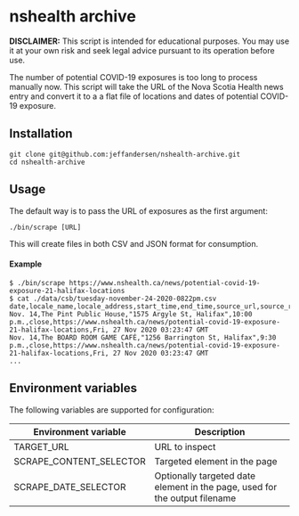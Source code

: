 # nshealth archive

**DISCLAIMER:** This script is intended for educational purposes. You may use it at your own risk and seek legal advice pursuant to its operation before use.

The number of potential COVID-19 exposures is too long to process manually now. This script will take the URL of the Nova Scotia Health news entry and convert it to a a flat file of locations and dates of potential COVID-19 exposure.

## Installation

```
git clone git@github.com:jeffandersen/nshealth-archive.git
cd nshealth-archive
```

## Usage

The default way is to pass the URL of exposures as the first argument:

```
./bin/scrape [URL]
```

This will create files in both CSV and JSON format for consumption.

#### Example

```
$ ./bin/scrape https://www.nshealth.ca/news/potential-covid-19-exposure-21-halifax-locations
$ cat ./data/csb/tuesday-november-24-2020-0822pm.csv
date,locale_name,locale_address,start_time,end_time,source_url,source_read_time
Nov. 14,The Pint Public House,"1575 Argyle St, Halifax",10:00 p.m.,close,https://www.nshealth.ca/news/potential-covid-19-exposure-21-halifax-locations,Fri, 27 Nov 2020 03:23:47 GMT
Nov. 14,The BOARD ROOM GAME CAFÉ,"1256 Barrington St, Halifax",9:30 p.m.,close,https://www.nshealth.ca/news/potential-covid-19-exposure-21-halifax-locations,Fri, 27 Nov 2020 03:23:47 GMT
...
```

## Environment variables

The following variables are supported for configuration:

| Environment variable | Description |
| -- | -- |
| TARGET_URL | URL to inspect |
| SCRAPE_CONTENT_SELECTOR | Targeted element in the page |
| SCRAPE_DATE_SELECTOR | Optionally targeted date element in the page, used for the output filename |
